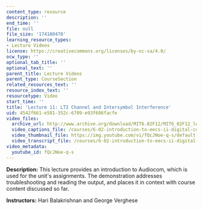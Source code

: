 ```yaml
---
content_type: resource
description: ''
end_time: ''
file: null
file_size: '174180470'
learning_resource_types:
- Lecture Videos
license: https://creativecommons.org/licenses/by-nc-sa/4.0/
ocw_type: ''
optional_tab_title: ''
optional_text: ''
parent_title: Lecture Videos
parent_type: CourseSection
related_resources_text: ''
resource_index_text: ''
resourcetype: Video
start_time: ''
title: 'Lecture 11: LTI Channel and Intersymbol Interference'
uid: 4542f661-e581-352c-6709-e93f686facfe
video_files:
  archive_url: http://www.archive.org/download/MIT6.02F12/MIT6_02F12_lec11_300k.mp4
  video_captions_file: /courses/6-02-introduction-to-eecs-ii-digital-communication-systems-fall-2012/16ecfaf0b15f52fbb9245d18e0eb6cf1_fQcJNoe-q-s.vtt
  video_thumbnail_file: https://img.youtube.com/vi/fQcJNoe-q-s/default.jpg
  video_transcript_file: /courses/6-02-introduction-to-eecs-ii-digital-communication-systems-fall-2012/f7a6d27723bb37a9b0da6ddb0ff1df6a_fQcJNoe-q-s.pdf
video_metadata:
  youtube_id: fQcJNoe-q-s
---
```


**Description:** This lecture provides an introduction to Audiocom, which is used for the unit's assignments. The demonstration addresses troubleshooting and reading the output, and places it in context with course content discussed so far.

**Instructors:** Hari Balakrishnan and George Verghese

